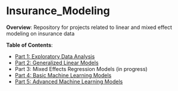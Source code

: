 # Insurance_Modeling
<b>Overview</b>: Repository for projects related to linear and mixed effect modeling on insurance data

<b>Table of Contents</b>:
- <a href="https://github.com/sterling19/Insurance_Modeling/blob/master/part01.ipynb">Part 1: Exploratory Data Analysis </a>
- <a href="https://github.com/sterling19/Insurance_Modeling/blob/master/part02.ipynb"> Part 2: Generalized Linear Models </a>
- Part 3: Mixed Effects Regression Models (in progress)
- <a href="https://github.com/sterling19/Insurance_Modeling/blob/master/part04.ipynb">Part 4: Basic Machine Learning Models </a>
- <a href="https://github.com/sterling19/Insurance_Modeling/blob/master/part05.ipynb">Part 5: Advanced Machine Learning Models </a>

